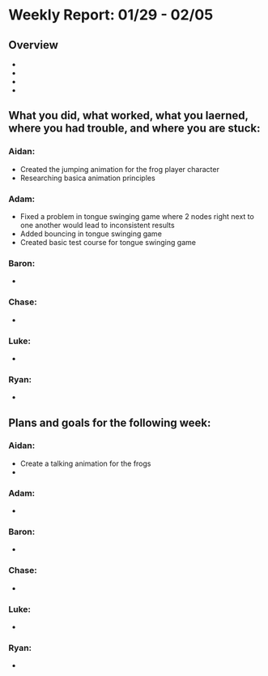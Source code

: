 # Weekly Report: 01/29 - 02/05

## Overview
- 
- 
- 
- 

## What you did, what worked, what you laerned, where you had trouble, and where you are stuck:
### Aidan: 
- Created the jumping animation for the frog player character
- Researching basica animation principles
### Adam:
- Fixed a problem in tongue swinging game where 2 nodes right next to one another would lead to inconsistent results
- Added bouncing in tongue swinging game
- Created basic test course for tongue swinging game
### Baron:
- 
### Chase:
- 
### Luke:
- 
### Ryan:
- 


## Plans and goals for the following week:
### Aidan:
- Create a talking animation for the frogs
- 
### Adam:
- 
### Baron:
- 
### Chase:
- 
### Luke:
- 
### Ryan:
- 

